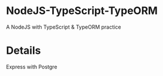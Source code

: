 # NodeJS-TypeScript-TypeORM
A NodeJS with TypeScript & TypeORM practice

# Details 
Express with Postgre